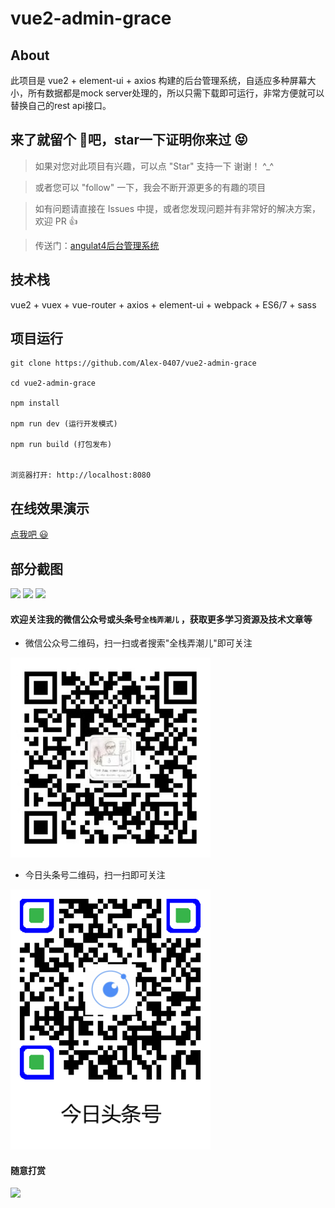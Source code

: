 # vue2-admin-grace

## About

此项目是 vue2 + element-ui + axios 构建的后台管理系统，自适应多种屏幕大小，所有数据都是mock server处理的，所以只需下载即可运行，非常方便就可以替换自己的rest api接口。


## 来了就留个 :feet:吧，star一下证明你来过  :stuck_out_tongue_closed_eyes:

>  如果对您对此项目有兴趣，可以点 "Star" 支持一下 谢谢！ ^_^

>  或者您可以 "follow" 一下，我会不断开源更多的有趣的项目

>  如有问题请直接在 Issues 中提，或者您发现问题并有非常好的解决方案，欢迎 PR 👍

>  传送门：[angulat4后台管理系统](https://github.com/Alex-0407/ng4-grace)


## 技术栈

vue2 + vuex + vue-router + axios + element-ui + webpack + ES6/7 + sass


## 项目运行

```
git clone https://github.com/Alex-0407/vue2-admin-grace  

cd vue2-admin-grace 

npm install

npm run dev (运行开发模式)

npm run build (打包发布)


浏览器打开: http://localhost:8080

```

## 在线效果演示

[点我吧 :smiley:](https://alex-0407.github.io/vue2-admin-grace)

## 部分截图

<img src="https://github.com/Alex-0407/vue2-admin-grace/blob/develop/assets/screenshot/1.PNG" style="display:inline;">
    
<img src="https://github.com/Alex-0407/vue2-admin-grace/blob/develop/assets/screenshot/2.PNG" style="display:inline;">

<img src="https://github.com/Alex-0407/vue2-admin-grace/blob/develop/assets/screenshot/3.PNG" width="500px" style="display:inline;">

#### 欢迎关注我的微信公众号或头条号`全栈弄潮儿` ，获取更多学习资源及技术文章等

* 微信公众号二维码，扫一扫或者搜索"全栈弄潮儿"即可关注

<img src="https://github.com/Alex-0407/sinacloud-node/blob/master/fullstack-8cm.jpg" width="320px" style="display:inline;">

* 今日头条号二维码，扫一扫即可关注

<img src="https://github.com/Alex-0407/node-demo/blob/master/toutiao.jpg" width="320px" style="display:inline;">

#### 随意打赏

<img src="https://github.com/alex-0407/vue2-admin-grace/blob/develop/assets/images/%E8%B5%9E%E8%B5%8F%E7%A0%812.jpg" width="320px" style="display:inline;">

